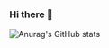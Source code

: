 ### Hi there 👋

![Anurag's GitHub stats](https://github-readme-stats.vercel.app/api?username=yoohyebin&show_icons=true&theme=radical)
